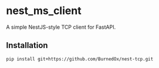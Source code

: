 # nest_ms_client

A simple NestJS-style TCP client for FastAPI.

## Installation

```bash
pip install git+https://github.com/BurnedOx/nest-tcp.git
